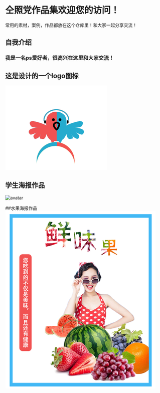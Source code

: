# 仝照党作品集欢迎您的访问！
常用的素材，案例，作品都放在这个仓库里！和大家一起分享交流！

## 自我介绍
### 我是一名ps爱好者，很高兴在这里和大家交流！

## 这是设计的一个logo图标
![avatar](https://raw.githubusercontent.com/tongzhaodang/ps/master/logo%E6%A1%88%E4%BE%8B/logo%E6%A1%88%E4%BE%8B-%E5%B0%8F%E9%B8%9F.png)


## 学生海报作品
![avatar](https://raw.githubusercontent.com/tongzhaodang/ps/master/海报案例/学生海报.png)



##水果海报作品
![avatar](https://github.com/tongzhaodang/ps/blob/master/%E6%B5%B7%E6%8A%A5%E6%A1%88%E4%BE%8B/%E6%B0%B4%E6%9E%9C%E6%B5%B7%E6%8A%A5.png?raw=true)
